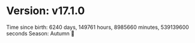 # Version: v17.1.0
Time since birth: 6240 days, 149761 hours, 8985660 minutes, 539139600 seconds
Season: Autumn 🍁

